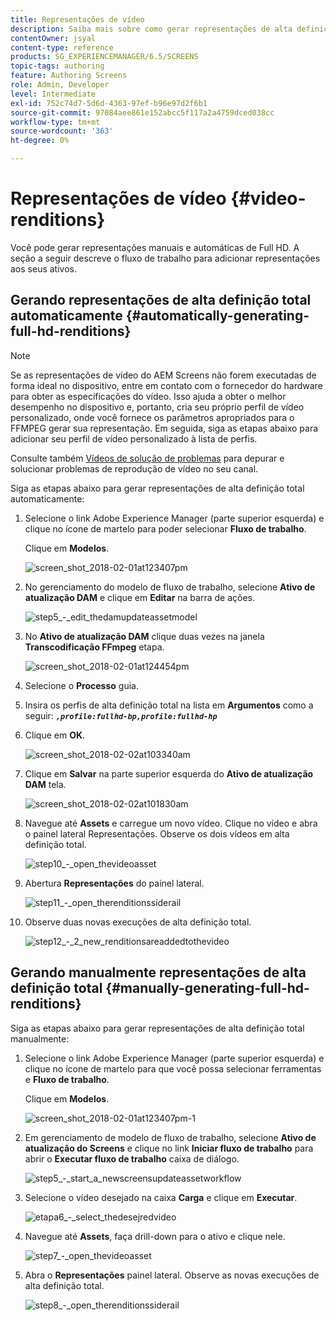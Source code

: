 ```yaml
---
title: Representações de vídeo
description: Saiba mais sobre como gerar representações de alta definição total para seu projeto do AEM Screens.
contentOwner: jsyal
content-type: reference
products: SG_EXPERIENCEMANAGER/6.5/SCREENS
topic-tags: authoring
feature: Authoring Screens
role: Admin, Developer
level: Intermediate
exl-id: 752c74d7-5d6d-4363-97ef-b96e97d2f6b1
source-git-commit: 97084aee861e152abcc5f117a2a4759dced038cc
workflow-type: tm+mt
source-wordcount: '363'
ht-degree: 0%

---
```


# Representações de vídeo {#video-renditions}

Você pode gerar representações manuais e automáticas de Full HD. A seção a seguir descreve o fluxo de trabalho para adicionar representações aos seus ativos.

## Gerando representações de alta definição total automaticamente  {#automatically-generating-full-hd-renditions}

>[!NOTE]
>
>Se as representações de vídeo do AEM Screens não forem executadas de forma ideal no dispositivo, entre em contato com o fornecedor do hardware para obter as especificações do vídeo. Isso ajuda a obter o melhor desempenho no dispositivo e, portanto, cria seu próprio perfil de vídeo personalizado, onde você fornece os parâmetros apropriados para o FFMPEG gerar sua representação. Em seguida, siga as etapas abaixo para adicionar seu perfil de vídeo personalizado à lista de perfis.
>
>Consulte também [Vídeos de solução de problemas](troubleshoot-videos.md) para depurar e solucionar problemas de reprodução de vídeo no seu canal.

Siga as etapas abaixo para gerar representações de alta definição total automaticamente:

1. Selecione o link Adobe Experience Manager (parte superior esquerda) e clique no ícone de martelo para poder selecionar **Fluxo de trabalho**.

   Clique em **Modelos**.

   ![screen_shot_2018-02-01at123407pm](assets/screen_shot_2018-02-01at123407pm.png)

1. No gerenciamento do modelo de fluxo de trabalho, selecione **Ativo de atualização DAM** e clique em **Editar** na barra de ações.

   ![step5_-_edit_thedamupdateassetmodel](assets/step5_-_edit_thedamupdateassetmodel.png)

1. No **Ativo de atualização DAM** clique duas vezes na janela **Transcodificação FFmpeg** etapa.

   ![screen_shot_2018-02-01at124454pm](assets/screen_shot_2018-02-01at124454pm.png)

1. Selecione o **Processo** guia.
1. Insira os perfis de alta definição total na lista em **Argumentos** como a seguir:
   ***`,profile:fullhd-bp,profile:fullhd-hp`***
1. Clique em **OK**.

   ![screen_shot_2018-02-02at103340am](assets/screen_shot_2018-02-02at103340am.png)

1. Clique em **Salvar** na parte superior esquerda do **Ativo de atualização DAM** tela.

   ![screen_shot_2018-02-02at101830am](assets/screen_shot_2018-02-02at101830am.png)

1. Navegue até **Assets** e carregue um novo vídeo. Clique no vídeo e abra o painel lateral Representações. Observe os dois vídeos em alta definição total.

   ![step10_-_open_thevideoasset](assets/step10_-_open_thevideoasset.png)

1. Abertura **Representações** do painel lateral.

   ![step11_-_open_therenditionssiderail](assets/step11_-_open_therenditionssiderail.png)

1. Observe duas novas execuções de alta definição total.

   ![step12_-_2_new_renditionsareaddedtothevideo](assets/step12_-_2_new_renditionsareaddedtothevideo.png)

## Gerando manualmente representações de alta definição total {#manually-generating-full-hd-renditions}

Siga as etapas abaixo para gerar representações de alta definição total manualmente:

1. Selecione o link Adobe Experience Manager (parte superior esquerda) e clique no ícone de martelo para que você possa selecionar ferramentas e **Fluxo de trabalho**.

   Clique em **Modelos**.

   ![screen_shot_2018-02-01at123407pm-1](assets/screen_shot_2018-02-01at123407pm-1.png)

1. Em gerenciamento de modelo de fluxo de trabalho, selecione **Ativo de atualização do Screens** e clique no link **Iniciar fluxo de trabalho** para abrir o **Executar fluxo de trabalho** caixa de diálogo.

   ![step5_-_start_a_newscreensupdateassetworkflow](assets/step5_-_start_a_newscreensupdateassetworkflow.png)

1. Selecione o vídeo desejado na caixa **Carga** e clique em **Executar**.

   ![etapa6_-_select_thedesejredvideo](assets/step6_-_select_thedesiredvideo.png)

1. Navegue até **Assets**, faça drill-down para o ativo e clique nele.

   ![step7_-_open_thevideoasset](assets/step7_-_open_thevideoasset.png)

1. Abra o **Representações** painel lateral. Observe as novas execuções de alta definição total.

   ![step8_-_open_therenditionssiderail](assets/step8_-_open_therenditionssiderail.png)
